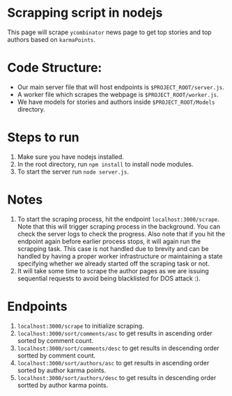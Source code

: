 # Scrapping script in nodejs

This page will scrape `ycombinator` news page to get top stories and top authors based on `karmaPoints`.

# Code Structure:

- Our main server file that will host endpoints is `$PROJECT_ROOT/server.js`.
- A worker file which scrapes the webpage is `$PROJECT_ROOT/worker.js`.
- We have models for stories and authors inside `$PROJECT_ROOT/Models` directory.

# Steps to run

1. Make sure you have nodejs installed.
1. In the root directory, run `npm install` to install node modules.
1. To start the server run `node server.js`.

# Notes

1. To start the scraping process, hit the endpoint `localhost:3000/scrape`. Note that this will trigger scraping process in the background. You can check the server logs to check the progress. Also note that if you hit the endpoint again before earlier process stops, it will again run the scrapping task. This case is not handled due to brevity and can be handled by having a proper worker infrastructure or maintaining a state specifying whether we already started off the scraping task or not.
1. It will take some time to scrape the author pages as we are issuing sequential requests to avoid being blacklisted for DOS attack :).

# Endpoints

1. `localhost:3000/scrape` to initialize scraping.
1. `localhost:3000/sort/comments/asc` to get results in ascending order sorted by comment count.
1. `localhost:3000/sort/comments/desc` to get results in descending order sortted by comment count.
1. `localhost:3000/sort/authors/asc` to get results in ascending order sorted by author karma points.
1. `localhost:3000/sort/authors/desc` to get results in descending order sortted by author karma points.